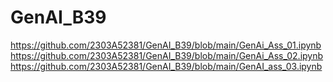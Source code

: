 # GenAI_B39
https://github.com/2303A52381/GenAI_B39/blob/main/GenAi_Ass_01.ipynb
https://github.com/2303A52381/GenAI_B39/blob/main/GenAi_Ass_02.ipynb
https://github.com/2303A52381/GenAI_B39/blob/main/GenAI_ass_03.ipynb
